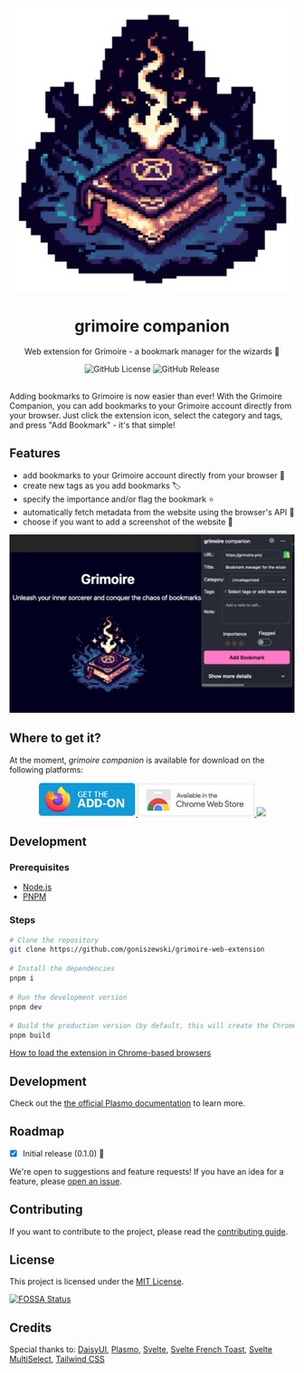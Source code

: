 <div align="center">
  <img alt="Grimoire Logo" src="assets/icon.png">
  <h1>grimoire companion</h1>
  <p>Web extension for Grimoire - a bookmark manager for the wizards 🧙</p>
<img alt="GitHub License" src="https://img.shields.io/github/license/goniszewski/grimoire-web-extension">
<img alt="GitHub Release" src="https://img.shields.io/github/v/release/goniszewski/grimoire-web-extension">
</div>
<br>

Adding bookmarks to Grimoire is now easier than ever! With the Grimoire Companion, you can add bookmarks to your Grimoire account directly from your browser. Just click the extension icon, select the category and tags, and press "Add Bookmark" - it's that simple!

## Features

- add bookmarks to your Grimoire account directly from your browser 🔖
- create new tags as you add bookmarks 🏷️
- specify the importance and/or flag the bookmark ⭐
- automatically fetch metadata from the website using the browser's API 🫶
- choose if you want to add a screenshot of the website 📸

<div align="center">
  <img alt="Grimoire Companion Screenshot" src="assets/screenshot_1280_800.png">
</div>

## Where to get it?

At the moment, _grimoire companion_ is available for download on the following platforms:

<div align="center">
<a href="https://addons.mozilla.org/en-GB/firefox/addon/grimoire-companion/">
    <img alt="Firefox Add-ons" src="assets/firefox-addons-button.webp">
  </a>
  <a href="https://chromewebstore.google.com/detail/grimoire-companion/mbciogjbnegofhhhlcbmlobjcgjdbgfh">
    <img alt="Chrome Web Store" src="assets/chrome-web-store-button.png">
  </a>
<a href="https://app.fossa.com/projects/git%2Bgithub.com%2Fgoniszewski%2Fgrimoire-web-extension?ref=badge_shield" alt="FOSSA Status"><img src="https://app.fossa.com/api/projects/git%2Bgithub.com%2Fgoniszewski%2Fgrimoire-web-extension.svg?type=shield"/></a>
</div>

## Development

### Prerequisites

- [Node.js](https://nodejs.org/en/download/)
- [PNPM](https://pnpm.io/installation)

### Steps

```bash
# Clone the repository
git clone https://github.com/goniszewski/grimoire-web-extension

# Install the dependencies
pnpm i

# Run the development version
pnpm dev

# Build the production version (by default, this will create the Chrome extension for local development in `build/chrome-mv3-prod`)
pnpm build
```

[How to load the extension in Chrome-based browsers](https://docs.plasmo.com/framework#loading-the-extension-in-chrome)

## Development

Check out the [the official Plasmo documentation](https://docs.plasmo.com/) to learn more.

## Roadmap

- [x] Initial release (0.1.0) 🚀

We're open to suggestions and feature requests! If you have an idea for a feature, please [open an issue](https://github.com/goniszewski/grimoire-web-extension/issues).

## Contributing

If you want to contribute to the project, please read the [contributing guide](CONTRIBUTING.md).

## License

This project is licensed under the [MIT License](LICENSE).


[![FOSSA Status](https://app.fossa.com/api/projects/git%2Bgithub.com%2Fgoniszewski%2Fgrimoire-web-extension.svg?type=large)](https://app.fossa.com/projects/git%2Bgithub.com%2Fgoniszewski%2Fgrimoire-web-extension?ref=badge_large)

## Credits

Special thanks to: [DaisyUI](https://github.com/saadeghi/daisyui),
[Plasmo](https://docs.plasmo.com),
[Svelte](https://github.com/sveltejs/svelte),
[Svelte French Toast](https://github.com/kbrgl/svelte-french-toast),
[Svelte MultiSelect](https://github.com/janosh/svelte-multiselect),
[Tailwind CSS](https://tailwindcss.com)
